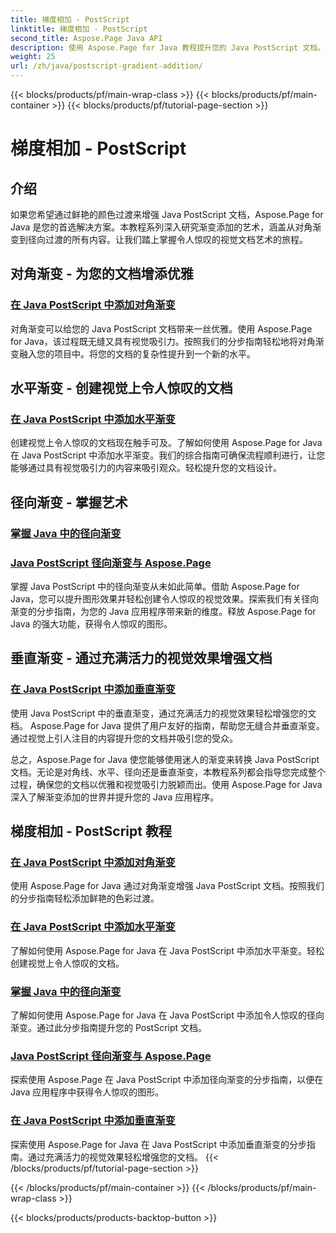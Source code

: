 ```yaml
---
title: 梯度相加 - PostScript
linktitle: 梯度相加 - PostScript
second_title: Aspose.Page Java API
description: 使用 Aspose.Page for Java 教程提升您的 Java PostScript 文档。学习轻松添加令人惊叹的对角线、水平、径向和垂直渐变。
weight: 25
url: /zh/java/postscript-gradient-addition/
---
```


{{< blocks/products/pf/main-wrap-class >}}
{{< blocks/products/pf/main-container >}}
{{< blocks/products/pf/tutorial-page-section >}}

# 梯度相加 - PostScript

## 介绍

如果您希望通过鲜艳的颜色过渡来增强 Java PostScript 文档，Aspose.Page for Java 是您的首选解决方案。本教程系列深入研究渐变添加的艺术，涵盖从对角渐变到径向过渡的所有内容。让我们踏上掌握令人惊叹的视觉文档艺术的旅程。

## 对角渐变 - 为您的文档增添优雅
### [在 Java PostScript 中添加对角渐变](./diagonal/)

对角渐变可以给您的 Java PostScript 文档带来一丝优雅。使用 Aspose.Page for Java，该过程既无缝又具有视觉吸引力。按照我们的分步指南轻松地将对角渐变融入您的项目中。将您的文档的复杂性提升到一个新的水平。

## 水平渐变 - 创建视觉上令人惊叹的文档
### [在 Java PostScript 中添加水平渐变](./horizontal/)

创建视觉上令人惊叹的文档现在触手可及。了解如何使用 Aspose.Page for Java 在 Java PostScript 中添加水平渐变。我们的综合指南可确保流程顺利进行，让您能够通过具有视觉吸引力的内容来吸引观众。轻松提升您的文档设计。

## 径向渐变 - 掌握艺术
### [掌握 Java 中的径向渐变](./radial1/)
### [Java PostScript 径向渐变与 Aspose.Page](./radial2/)

掌握 Java PostScript 中的径向渐变从未如此简单。借助 Aspose.Page for Java，您可以提升图形效果并轻松创建令人惊叹的视觉效果。探索我们有关径向渐变的分步指南，为您的 Java 应用程序带来新的维度。释放 Aspose.Page for Java 的强大功能，获得令人惊叹的图形。

## 垂直渐变 - 通过充满活力的视觉效果增强文档
### [在 Java PostScript 中添加垂直渐变](./vertical/)

使用 Java PostScript 中的垂直渐变，通过充满活力的视觉效果轻松增强您的文档。 Aspose.Page for Java 提供了用户友好的指南，帮助您无缝合并垂直渐变。通过视觉上引人注目的内容提升您的文档并吸引您的受众。 

总之，Aspose.Page for Java 使您能够使用迷人的渐变来转换 Java PostScript 文档。无论是对角线、水平、径向还是垂直渐变，本教程系列都会指导您完成整个过程，确保您的文档以优雅和视觉吸引力脱颖而出。使用 Aspose.Page for Java 深入了解渐变添加的世界并提升您的 Java 应用程序。
## 梯度相加 - PostScript 教程
### [在 Java PostScript 中添加对角渐变](./diagonal/)
使用 Aspose.Page for Java 通过对角渐变增强 Java PostScript 文档。按照我们的分步指南轻松添加鲜艳的色彩过渡。
### [在 Java PostScript 中添加水平渐变](./horizontal/)
了解如何使用 Aspose.Page for Java 在 Java PostScript 中添加水平渐变。轻松创建视觉上令人惊叹的文档。
### [掌握 Java 中的径向渐变](./radial1/)
了解如何使用 Aspose.Page for Java 在 Java PostScript 中添加令人惊叹的径向渐变。通过此分步指南提升您的 PostScript 文档。
### [Java PostScript 径向渐变与 Aspose.Page](./radial2/)
探索使用 Aspose.Page 在 Java PostScript 中添加径向渐变的分步指南，以便在 Java 应用程序中获得令人惊叹的图形。
### [在 Java PostScript 中添加垂直渐变](./vertical/)
探索使用 Aspose.Page for Java 在 Java PostScript 中添加垂直渐变的分步指南。通过充满活力的视觉效果轻松增强您的文档。
{{< /blocks/products/pf/tutorial-page-section >}}

{{< /blocks/products/pf/main-container >}}
{{< /blocks/products/pf/main-wrap-class >}}

{{< blocks/products/products-backtop-button >}}
